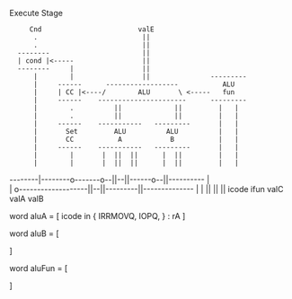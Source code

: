 Execute Stage

         Cnd                        valE
          .                          ||
          .                          ||
      --------                       ||
      | cond |<-----                 ||
      --------     |                 ||
          |        |                 ||               ---------
          |     ------      ------------------           ALU
          |     | CC |<----/        ALU       \ <-----   fun
          |     ------    ----------------------      ---------
          |        .          ||             ||         |   |
          |        .          ||             ||         |   |
          |     ------    -----------   ---------       |   |
          |       Set         ALU          ALU          |   |
          |       CC           A            B           |   |
          |     ------    -----------   ---------       |   |
          |        |       |  ||  ||      |  ||         |   |
          |        |       |  ||  ||      |  ||         |   |
  --------|--------o-------o--||--||------o--||----------   |       
  |       o-------------------||--||---------||--------------
  |       |                   ||  ||         ||
icode   ifun                valC  valA     valB


word aluA = [
  icode in { IRRMOVQ, IOPQ, } : rA
]

word aluB = [

]

word aluFun = [

]
